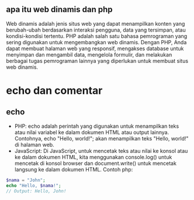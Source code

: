 ## apa itu web dinamis dan php 
Web dinamis adalah jenis situs web yang dapat menampilkan konten yang berubah-ubah berdasarkan interaksi pengguna, data yang tersimpan, atau kondisi-kondisi tertentu. PHP adalah salah satu bahasa pemrograman yang sering digunakan untuk mengembangkan web dinamis. Dengan PHP, Anda dapat membuat halaman web yang responsif, mengakses database untuk menyimpan dan mengambil data, mengelola formulir, dan melakukan berbagai tugas pemrograman lainnya yang diperlukan untuk membuat situs web dinamis.

# echo dan comentar
## echo
- PHP: echo adalah perintah yang digunakan untuk menampilkan teks atau nilai variabel ke dalam dokumen HTML atau output lainnya. Contohnya, echo "Hello, world!"; akan menampilkan teks "Hello, world!" di halaman web.
- JavaScript: Di JavaScript, untuk mencetak teks atau nilai ke konsol atau ke dalam dokumen HTML, kita menggunakan console.log() untuk mencetak di konsol browser dan document.write() untuk mencetak langsung ke dalam dokumen HTML.
Contoh php:
```php
$nama = "John";
echo "Hello, $nama!";
// Output: Hello, John!
```
